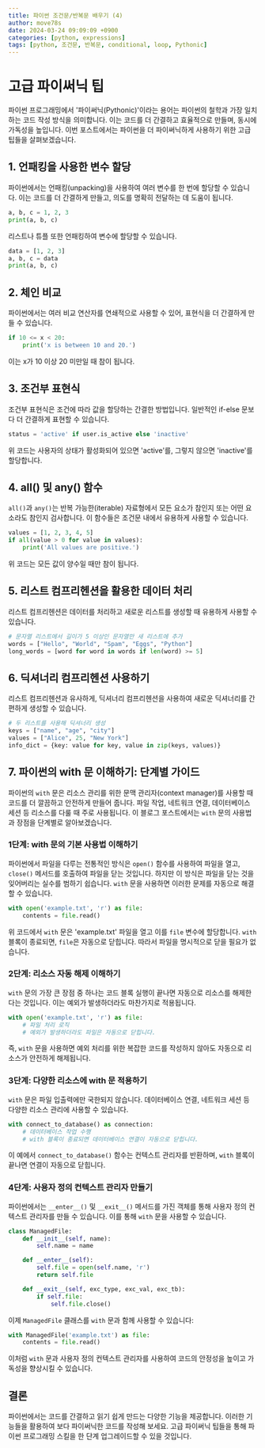 ```yaml
---
title: 파이썬 조건문/반복문 배우기 (4)
author: move78s
date: 2024-03-24 09:09:09 +0900
categories: [python, expressions]
tags: [python, 조건문, 반복문, conditional, loop, Pythonic]
---
```


# 고급 파이써닉 팁

파이썬 프로그래밍에서 '파이써닉(Pythonic)'이라는 용어는 파이썬의 철학과 가장 일치하는 코드 작성 방식을 의미합니다. 이는 코드를 더 간결하고 효율적으로 만들며, 동시에 가독성을 높입니다. 이번 포스트에서는 파이썬을 더 파이써닉하게 사용하기 위한 고급 팁들을 살펴보겠습니다.

## 1. 언패킹을 사용한 변수 할당

파이썬에서는 언패킹(unpacking)을 사용하여 여러 변수를 한 번에 할당할 수 있습니다. 이는 코드를 더 간결하게 만들고, 의도를 명확히 전달하는 데 도움이 됩니다.

```python
a, b, c = 1, 2, 3
print(a, b, c)
```

리스트나 튜플 또한 언패킹하여 변수에 할당할 수 있습니다.

```python
data = [1, 2, 3]
a, b, c = data
print(a, b, c)
```

## 2. 체인 비교

파이썬에서는 여러 비교 연산자를 연쇄적으로 사용할 수 있어, 표현식을 더 간결하게 만들 수 있습니다.

```python
if 10 <= x < 20:
    print('x is between 10 and 20.')
```

이는 x가 10 이상 20 미만일 때 참이 됩니다.

## 3. 조건부 표현식

조건부 표현식은 조건에 따라 값을 할당하는 간결한 방법입니다. 일반적인 if-else 문보다 더 간결하게 표현할 수 있습니다.

```python
status = 'active' if user.is_active else 'inactive'
```

위 코드는 사용자의 상태가 활성화되어 있으면 'active'를, 그렇지 않으면 'inactive'를 할당합니다.

## 4. all() 및 any() 함수

`all()`과 `any()`는 반복 가능한(iterable) 자료형에서 모든 요소가 참인지 또는 어떤 요소라도 참인지 검사합니다. 이 함수들은 조건문 내에서 유용하게 사용할 수 있습니다.

```python
values = [1, 2, 3, 4, 5]
if all(value > 0 for value in values):
    print('All values are positive.')
```

위 코드는 모든 값이 양수일 때만 참이 됩니다.

## 5. 리스트 컴프리헨션을 활용한 데이터 처리

리스트 컴프리헨션은 데이터를 처리하고 새로운 리스트를 생성할 때 유용하게 사용할 수 있습니다.

```python
# 문자열 리스트에서 길이가 5 이상인 문자열만 새 리스트에 추가
words = ["Hello", "World", "Spam", "Eggs", "Python"]
long_words = [word for word in words if len(word) >= 5]
```

## 6. 딕셔너리 컴프리헨션 사용하기

리스트 컴프리헨션과 유사하게, 딕셔너리 컴프리헨션을 사용하여 새로운 딕셔너리를 간편하게 생성할 수 있습니다.

```python
# 두 리스트를 사용해 딕셔너리 생성
keys = ["name", "age", "city"]
values = ["Alice", 25, "New York"]
info_dict = {key: value for key, value in zip(keys, values)}
```

## 7. 파이썬의 with 문 이해하기: 단계별 가이드

파이썬의 `with` 문은 리소스 관리를 위한 문맥 관리자(context manager)를 사용할 때 코드를 더 깔끔하고 안전하게 만들어 줍니다. 파일 작업, 네트워크 연결, 데이터베이스 세션 등 리소스를 다룰 때 주로 사용됩니다. 이 블로그 포스트에서는 `with` 문의 사용법과 장점을 단계별로 알아보겠습니다.

### 1단계: with 문의 기본 사용법 이해하기

파이썬에서 파일을 다루는 전통적인 방식은 `open()` 함수를 사용하여 파일을 열고, `close()` 메서드를 호출하여 파일을 닫는 것입니다. 하지만 이 방식은 파일을 닫는 것을 잊어버리는 실수를 범하기 쉽습니다. `with` 문을 사용하면 이러한 문제를 자동으로 해결할 수 있습니다.

```python
with open('example.txt', 'r') as file:
    contents = file.read()
```

위 코드에서 `with` 문은 'example.txt' 파일을 열고 이를 `file` 변수에 할당합니다. `with` 블록이 종료되면, `file`은 자동으로 닫힙니다. 따라서 파일을 명시적으로 닫을 필요가 없습니다.

### 2단계: 리소스 자동 해제 이해하기

`with` 문의 가장 큰 장점 중 하나는 코드 블록 실행이 끝나면 자동으로 리소스를 해제한다는 것입니다. 이는 예외가 발생하더라도 마찬가지로 적용됩니다.

```python
with open('example.txt', 'r') as file:
    # 파일 처리 로직
    # 예외가 발생하더라도 파일은 자동으로 닫힙니다.
```

즉, `with` 문을 사용하면 예외 처리를 위한 복잡한 코드를 작성하지 않아도 자동으로 리소스가 안전하게 해제됩니다.

### 3단계: 다양한 리소스에 with 문 적용하기

`with` 문은 파일 입출력에만 국한되지 않습니다. 데이터베이스 연결, 네트워크 세션 등 다양한 리소스 관리에 사용할 수 있습니다.

```python
with connect_to_database() as connection:
    # 데이터베이스 작업 수행
    # with 블록이 종료되면 데이터베이스 연결이 자동으로 닫힙니다.
```

이 예에서 `connect_to_database()` 함수는 컨텍스트 관리자를 반환하며, `with` 블록이 끝나면 연결이 자동으로 닫힙니다.

### 4단계: 사용자 정의 컨텍스트 관리자 만들기

파이썬에서는 `__enter__()` 및 `__exit__()` 메서드를 가진 객체를 통해 사용자 정의 컨텍스트 관리자를 만들 수 있습니다. 이를 통해 `with` 문을 사용할 수 있습니다.

```python
class ManagedFile:
    def __init__(self, name):
        self.name = name

    def __enter__(self):
        self.file = open(self.name, 'r')
        return self.file

    def __exit__(self, exc_type, exc_val, exc_tb):
        if self.file:
            self.file.close()
```

이제 `ManagedFile` 클래스를 `with` 문과 함께 사용할 수 있습니다:

```python
with ManagedFile('example.txt') as file:
    contents = file.read()
```

이처럼 `with` 문과 사용자 정의 컨텍스트 관리자를 사용하여 코드의 안정성을 높이고 가독성을 향상시킬 수 있습니다.

## 결론

파이썬에서는 코드를 간결하고 읽기 쉽게 만드는 다양한 기능을 제공합니다. 이러한 기능들을 활용하여 보다 파이써닉한 코드를 작성해 보세요. 고급 파이써닉 팁들을 통해 파이썬 프로그래밍 스킬을 한 단계 업그레이드할 수 있을 것입니다.
